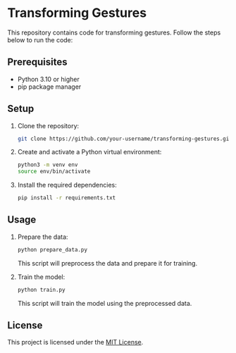 # Transforming Gestures

This repository contains code for transforming gestures. Follow the steps below to run the code:

## Prerequisites

- Python 3.10 or higher
- pip package manager

## Setup

1. Clone the repository:

    ```bash
    git clone https://github.com/your-username/transforming-gestures.git
    ```

2. Create and activate a Python virtual environment:

    ```bash
    python3 -m venv env
    source env/bin/activate
    ```

3. Install the required dependencies:

    ```bash
    pip install -r requirements.txt
    ```

## Usage

1. Prepare the data:

    ```bash
    python prepare_data.py
    ```

    This script will preprocess the data and prepare it for training.

2. Train the model:

    ```bash
    python train.py
    ```

    This script will train the model using the preprocessed data.

<!-- 3. Evaluate the model:

    ```bash
    python evaluate.py
    ```

    This script will evaluate the trained model on a test dataset. -->

## License

This project is licensed under the [MIT License](LICENSE).
